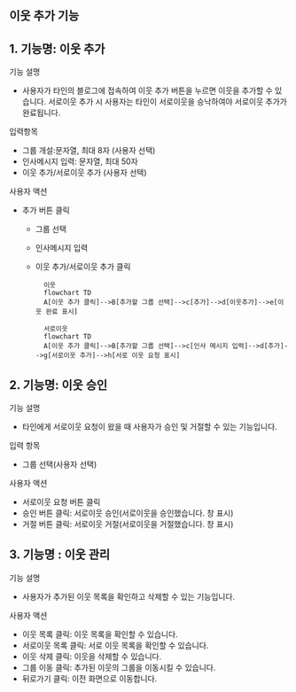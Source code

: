 이웃 추가 기능
---
## 1. 기능명: 이웃 추가
 
 기능 설명
 - 사용자가 타인의 블로그에 접속하여 이웃 추가 버튼을 누르면 이웃을 추가할 수 있습니다. 서로이웃 추가 시 사용자는 타인이 서로이웃을 승낙하여야 서로이웃 추가가 완료됩니다.

 입력항목
 - 그룹 개설:문자열, 최대 8자 (사용자 선택)
 - 인사메시지 입력: 문자열, 최대 50자
 - 이웃 추가/서로이웃 추가 (사용자 선택)

사용자 액션

- 추가 버튼 클릭
    - 그룹 선택
    - 인사메시지 입력
    - 이웃 추가/서로이웃 추가 클릭

            이웃
            flowchart TD
            A[이웃 추가 클릭]-->B[추가할 그룹 선택]-->c[추가]-->d[이웃추가]-->e[이웃 완료 표시]

            서로이웃
            flowchart TD
            A[이웃 추가 클릭]-->B[추가할 그룹 선택]-->c[인사 메시지 입력]-->d[추가]-->g[서로이웃 추가]-->h[서로 이웃 요청 표시]


## 2. 기능명: 이웃 승인

기능 설명
- 타인에게 서로이웃 요청이 왔을 때 사용자가 승인 및 거절할 수 있는 기능입니다.

입력 항목
- 그룹 선택(사용자 선택)

사용자 액션
- 서로이웃 요청 버튼 클릭
- 승인 버튼 클릭: 서로이웃 승인(서로이웃을 승인했습니다. 창 표시)
- 거절 버튼 클릭: 서로이웃 거절(서로이웃을 거절했습니다. 창 표시)


## 3. 기능명 : 이웃 관리

기능 설명
- 사용자가 추가된 이웃 목록을 확인하고 삭제할 수 있는 기능입니다.

사용자 액션
- 이웃 목록 클릭: 이웃 목록을 확인할 수 있습니다.
- 서로이웃 목록 클릭: 서로 이웃 목록을 확인할 수 있습니다.
- 이웃 삭제 클릭: 이웃을 삭제할 수 있습니다.
- 그룹 이동 클릭: 추가된 이웃의 그룹을 이동시킬 수 있습니다.
- 뒤로가기 클릭: 이전 화면으로 이동합니다.




